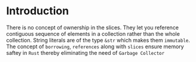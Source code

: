 # Introduction

There is no concept of ownership in the slices. They let you reference contiguous sequence of elements in a collection rather than the whole collection. String literals are of the type `&str` which makes them `immutable`. The concept of `borrowing`, `references` along with `slices` ensure memory saftey in `Rust` thereby eliminating the need of `Garbage Collector`
